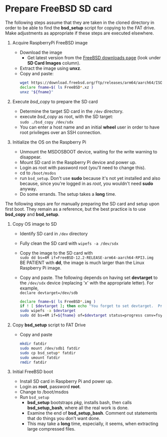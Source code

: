 # Prepare FreeBSD SD card

The following steps assume that they are taken in the
cloned directory in order to be able to find the
**bsd_setup** script for copying to the FAT drive.  Make
adjustments as appropriate if these steps are executed
elsewhere.

1. Acquire RaspberryPi FreeBSD image
   - Download the image
     - Get latest version from the [FreeBSD downloads page](https://www.freebsd.org/where/) (look under **SD Card Images** column).
   - Extract the image using **unxz**.
   - Copy and paste:  
     ~~~sh
     wget https://download.freebsd.org/ftp/releases/arm64/aarch64/ISO-IMAGES/12.2/FreeBSD-12.2-RELEASE-arm64-aarch64-RPI3.img.xz
     declare fname=$( ls FreeBSD*.xz )
     unxz "${fname}"
     ~~~

1. Execute *bsd_copy* to prepare the SD card
   - Determine the target SD card in the `/dev` directory.
   - execute *bsd_copy* as root, with the SD target:  
     `sudo ./bsd_copy /dev/sdx`
   - You can enter a host name and an initial **wheel**
     user in order to have root privileges over an SSH
     connection.

1. Initialize the OS on the Raspberry Pi
   - Unmount the MSDOSBOOT device, waiting for the write warning
     to disappear.
   - Mount SD card in the Raspberry Pi device and power up.
   - Login as root with password root (you'll need to change this).
   - cd to `/boot/msdos`
   - run `bsd_setup`.  Don't use **sudo** because it's not yet
     installed and also because, since you're logged in as *root*,
     you wouldn't need **sudo** anyway.
   - Do some errands.  The setup takes a **long** time.


The following steps are for manually preparing the SD card
and setup upon first boot.  They remain as a reference, but
the best practice is to use **bsd_copy** and **bsd_setup**.
     

1. Copy OS image to SD
   - Identify SD card in `/dev` directory
   - Fully clean the SD card with `wipefs -a /dev/sdx`
   - Copy the image to the SD card with  
     `sudo dd bs=4M if=FreeBSD-12.2-RELEASE-arm64-aarch64-RPI3.img`  
     BE PATIENT with **dd**, the image is much larger than the
     Linux Raspberry Pi image.
   - Copy and paste.  The following depends on having set **devtarget**
     to the `/dev/sdx` device (replacing 'x' with the appropriate letter).
     For example,  
     `declare devtarget=/dev/sdb` 

     ~~~sh
     declare fname=$( ls FreeBSD*.img )
     if ! [ $devtarget ]; then echo "You forget to set devtarget.  Press ^C to interrupt."; fi
     sudo wipefs -a $devtarget
     sudo dd bs=4M if=${fname} of=$devtarget status=progress conv=fsync
     ~~~

1. Copy **bsd_setup** script to FAT Drive
   - Copy and paste
     ~~~sh
     mkdir fatdir
     sudo mount /dev/sdb1 fatdir
     sudo cp bsd_setup* fatdir
     sudo umount fatdir
     rmdir fatdir
     ~~~

1. Initial FreeBSD boot
   - Install SD card in Raspberry Pi and power up.
   - Login as **root**, password **root**.
   - Change to /boot/msdos
   - Run `bsd_setup`
     - **bsd_setup** bootstraps *pkg*, installs bash, then calls
       **bsd_setup_bash**, where all the real work is done.
     - Examine the end of **bsd_setup_bash**.  Comment out
       statements that do things you don't want done.
     - This may take a **long** time, especially, it seems,
       when extracting large compressed files.
       

   
